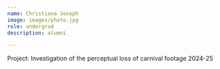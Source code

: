 ```yaml
---
name: Christiana Joseph
image: images/photo.jpg
role: undergrad
description: alumni

---
```


Project: Investigation of the perceptual loss of carnival footage
2024-25
